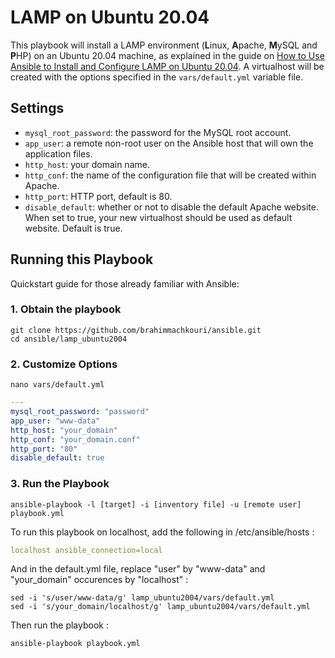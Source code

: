 # LAMP on Ubuntu 20.04

This playbook will install a LAMP environment (**L**inux, **A**pache, **M**ySQL and **P**HP) on an Ubuntu 20.04 machine, as explained in the guide on [How to Use Ansible to Install and Configure LAMP on Ubuntu 20.04](#). A virtualhost will be created with the options specified in the `vars/default.yml` variable file.

## Settings

- `mysql_root_password`: the password for the MySQL root account.
- `app_user`: a remote non-root user on the Ansible host that will own the application files.
- `http_host`: your domain name.
- `http_conf`: the name of the configuration file that will be created within Apache.
- `http_port`: HTTP port, default is 80.
- `disable_default`: whether or not to disable the default Apache website. When set to true, your new virtualhost should be used as default website. Default is true.


## Running this Playbook

Quickstart guide for those already familiar with Ansible:

### 1. Obtain the playbook
```shell
git clone https://github.com/brahimmachkouri/ansible.git
cd ansible/lamp_ubuntu2004
```

### 2. Customize Options

```shell
nano vars/default.yml
```

```yml
---
mysql_root_password: "password"
app_user: "www-data"
http_host: "your_domain"
http_conf: "your_domain.conf"
http_port: "80"
disable_default: true
```

### 3. Run the Playbook

```command
ansible-playbook -l [target] -i [inventory file] -u [remote user] playbook.yml
```

To run this playbook on localhost, add the following in /etc/ansible/hosts :
```yml
localhost ansible_connection=local
```
And in the default.yml file, replace "user" by "www-data" and "your_domain" occurences by "localhost" :
```command
sed -i 's/user/www-data/g' lamp_ubuntu2004/vars/default.yml
sed -i 's/your_domain/localhost/g' lamp_ubuntu2004/vars/default.yml
```
Then run the playbook :
```command
ansible-playbook playbook.yml
```
